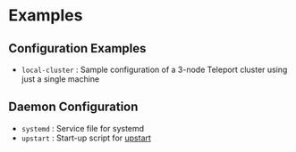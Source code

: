 # Examples

## Configuration Examples

* `local-cluster` : Sample configuration of a 3-node Teleport cluster using
  just a single machine

## Daemon Configuration

* `systemd` : Service file for systemd
* `upstart` : Start-up script for [upstart](https://en.wikipedia.org/wiki/Upstart)
